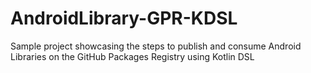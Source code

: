# AndroidLibrary-GPR-KDSL
Sample project showcasing the steps to publish and consume Android Libraries on the GitHub Packages Registry using Kotlin DSL
